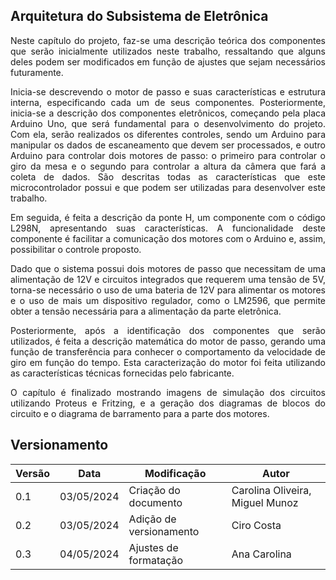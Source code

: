 ## Arquitetura do Subsistema de Eletrônica

<p style="text-align:justify;"> Neste capítulo do projeto, faz-se uma descrição teórica dos componentes que serão inicialmente utilizados neste trabalho, ressaltando que alguns deles podem ser modificados em função de ajustes que sejam necessários futuramente. </p>

<p style="text-align:justify;"> Inicia-se descrevendo o motor de passo e suas características e estrutura interna, especificando cada um de seus componentes. Posteriormente, inicia-se a descrição dos componentes eletrônicos, começando pela placa Arduino Uno, que será fundamental para o desenvolvimento do projeto. Com ela, serão realizados os diferentes controles, sendo um Arduino para manipular os dados de escaneamento que devem ser processados, e outro Arduino para controlar dois motores de passo: o primeiro para controlar o giro da mesa e o segundo para controlar a altura da câmera que fará a coleta de dados. São descritas todas as características que este microcontrolador possui e que podem ser utilizadas para desenvolver este trabalho. </p>

<p style="text-align:justify;"> Em seguida, é feita a descrição da ponte H, um componente com o código L298N, apresentando suas características. A funcionalidade deste componente é facilitar a comunicação dos motores com o Arduino e, assim, possibilitar o controle proposto. </p>

<p style="text-align:justify;"> Dado que o sistema possui dois motores de passo que necessitam de uma alimentação de 12V e circuitos integrados que requerem uma tensão de 5V, torna-se necessário o uso de uma bateria de 12V para alimentar os motores e o uso de mais um dispositivo regulador, como o LM2596, que permite obter a tensão necessária para a alimentação da parte eletrônica. </p>

<p style="text-align:justify;"> Posteriormente, após a identificação dos componentes que serão utilizados, é feita a descrição matemática do motor de passo, gerando uma função de transferência para conhecer o comportamento da velocidade de giro em função do tempo. Esta caracterização do motor foi feita utilizando as características técnicas fornecidas pelo fabricante. </p>

<p style="text-align:justify;"> O capítulo é finalizado mostrando imagens de simulação dos circuitos utilizando Proteus e Fritzing, e a geração dos diagramas de blocos do circuito e o diagrama de barramento para a parte dos motores.</p>

## Versionamento

| Versão | Data       | Modificação             | Autor       |
| ------ | ---------- | ----------------------- | ----------- |
| 0.1    | 03/05/2024 | Criação do documento    | Carolina Oliveira, Miguel Munoz |
| 0.2    | 03/05/2024 | Adição de versionamento | Ciro Costa  |
| 0.3    | 04/05/2024 | Ajustes de formatação | Ana Carolina |

